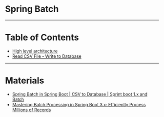 # Spring Batch
---
# Table of Contents
* [High level architecture](img/high-level-architecture.jpg)
* [Read CSV File - Write to Database]()
---
# Materials
* [Spring Batch in Spring Boot | CSV to Database | Sprint boot 1.x and Batch](https://www.youtube.com/watch?v=1XEX-u12i0A)
* [Mastering Batch Processing in Spring Boot 3.x: Efficiently Process Millions of Records](https://www.youtube.com/watch?v=m-gp6CS55U0)